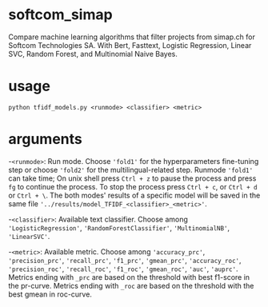 # softcom_simap
Compare machine learning algorithms that filter projects from simap.ch for Softcom Technologies SA.
With Bert, Fasttext, Logistic Regression, Linear SVC, Random Forest, and Multinomial Naive Bayes.

# usage

`python tfidf_models.py <runmode> <classifier> <metric>`

# arguments
-`<runmode>`: Run mode. Choose `'fold1'` for the hyperparameters fine-tuning step or choose `'fold2'` for the multilingual-related step.
Runmode `'fold1'` can take time; On unix shell press `Ctrl + z` to pause the process and press `fg` to continue the process. To stop the process press `Ctrl + c`, or `Ctrl + d` or `Ctrl + \`. The both modes' results of a specific model will be saved in the same file `'../results/model_TFIDF_<classifier>_<metric>'`. 

-`<classifier>`: Available text classifier. Choose among `'LogisticRegression'`, `'RandomForestClassifier'`, `'MultinomialNB'`, `'LinearSVC'`.

-`<metric>`: Available metric. Choose among `'accuracy_prc'`, `'precision_prc'`, `'recall_prc'`, `'f1_prc'`, `'gmean_prc'`, `'accuracy_roc'`, `'precision_roc'`, `'recall_roc'`, `'f1_roc'`, `'gmean_roc'`, `'auc'`, `'auprc'`. Metrics ending with `_prc` are based on the threshold with best f1-score in the pr-curve. Metrics ending with `_roc` are based on the threshold with the best gmean in roc-curve. 



